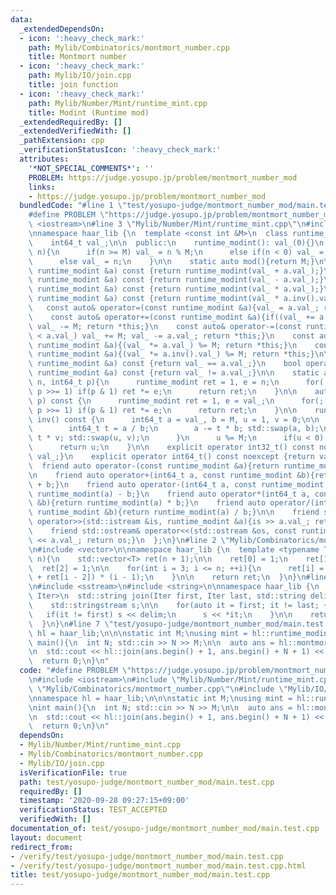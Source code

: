 ```yaml
---
data:
  _extendedDependsOn:
  - icon: ':heavy_check_mark:'
    path: Mylib/Combinatorics/montmort_number.cpp
    title: Montmort number
  - icon: ':heavy_check_mark:'
    path: Mylib/IO/join.cpp
    title: join function
  - icon: ':heavy_check_mark:'
    path: Mylib/Number/Mint/runtime_mint.cpp
    title: Modint (Runtime mod)
  _extendedRequiredBy: []
  _extendedVerifiedWith: []
  _pathExtension: cpp
  _verificationStatusIcon: ':heavy_check_mark:'
  attributes:
    '*NOT_SPECIAL_COMMENTS*': ''
    PROBLEM: https://judge.yosupo.jp/problem/montmort_number_mod
    links:
    - https://judge.yosupo.jp/problem/montmort_number_mod
  bundledCode: "#line 1 \"test/yosupo-judge/montmort_number_mod/main.test.cpp\"\n\
    #define PROBLEM \"https://judge.yosupo.jp/problem/montmort_number_mod\"\n\n#include\
    \ <iostream>\n#line 3 \"Mylib/Number/Mint/runtime_mint.cpp\"\n#include <utility>\n\
    \nnamespace haar_lib {\n  template <const int &M>\n  class runtime_modint {\n\
    \    int64_t val_;\n\n  public:\n    runtime_modint(): val_(0){}\n    runtime_modint(int64_t\
    \ n){\n      if(n >= M) val_ = n % M;\n      else if(n < 0) val_ = n % M + M;\n\
    \      else val_ = n;\n    }\n\n    static auto mod(){return M;}\n\n    auto operator+(const\
    \ runtime_modint &a) const {return runtime_modint(val_ + a.val_);}\n    auto operator-(const\
    \ runtime_modint &a) const {return runtime_modint(val_ - a.val_);}\n    auto operator*(const\
    \ runtime_modint &a) const {return runtime_modint(val_ * a.val_);}\n    auto operator/(const\
    \ runtime_modint &a) const {return runtime_modint(val_ * a.inv().val_);}\n\n \
    \   const auto& operator=(const runtime_modint &a){val_ = a.val_; return *this;}\n\
    \    const auto& operator+=(const runtime_modint &a){if((val_ += a.val_) >= M)\
    \ val_ -= M; return *this;}\n    const auto& operator-=(const runtime_modint &a){if(val_\
    \ < a.val_) val_ += M; val_ -= a.val_; return *this;}\n    const auto& operator*=(const\
    \ runtime_modint &a){(val_ *= a.val_) %= M; return *this;}\n    const auto& operator/=(const\
    \ runtime_modint &a){(val_ *= a.inv().val_) %= M; return *this;}\n\n    bool operator==(const\
    \ runtime_modint &a) const {return val_ == a.val_;}\n    bool operator!=(const\
    \ runtime_modint &a) const {return val_ != a.val_;}\n\n    static auto pow(int64_t\
    \ n, int64_t p){\n      runtime_modint ret = 1, e = n;\n      for(; p; e *= e,\
    \ p >>= 1) if(p & 1) ret *= e;\n      return ret;\n    }\n\n    auto pow(int64_t\
    \ p) const {\n      runtime_modint ret = 1, e = val_;\n      for(; p; e *= e,\
    \ p >>= 1) if(p & 1) ret *= e;\n      return ret;\n    }\n\n    runtime_modint\
    \ inv() const {\n      int64_t a = val_, b = M, u = 1, v = 0;\n\n      while(b){\n\
    \        int64_t t = a / b;\n        a -= t * b; std::swap(a, b);\n        u -=\
    \ t * v; std::swap(u, v);\n      }\n      u %= M;\n      if(u < 0) u += M;\n\n\
    \      return u;\n    }\n\n    explicit operator int32_t() const noexcept {return\
    \ val_;}\n    explicit operator int64_t() const noexcept {return val_;}\n\n  \
    \  friend auto operator-(const runtime_modint &a){return runtime_modint(-a.val_);}\n\
    \n    friend auto operator+(int64_t a, const runtime_modint &b){return runtime_modint(a)\
    \ + b;}\n    friend auto operator-(int64_t a, const runtime_modint &b){return\
    \ runtime_modint(a) - b;}\n    friend auto operator*(int64_t a, const runtime_modint\
    \ &b){return runtime_modint(a) * b;}\n    friend auto operator/(int64_t a, const\
    \ runtime_modint &b){return runtime_modint(a) / b;}\n\n    friend std::istream&\
    \ operator>>(std::istream &is, runtime_modint &a){is >> a.val_; return is;}\n\
    \    friend std::ostream& operator<<(std::ostream &os, const runtime_modint &a){os\
    \ << a.val_; return os;}\n  };\n}\n#line 2 \"Mylib/Combinatorics/montmort_number.cpp\"\
    \n#include <vector>\n\nnamespace haar_lib {\n  template <typename T>\n  auto montmort_number(int\
    \ n){\n    std::vector<T> ret(n + 1);\n\n    ret[0] = 1;\n    ret[1] = 0;\n  \
    \  ret[2] = 1;\n\n    for(int i = 3; i <= n; ++i){\n      ret[i] = (ret[i - 1]\
    \ + ret[i - 2]) * (i - 1);\n    }\n\n    return ret;\n  }\n}\n#line 3 \"Mylib/IO/join.cpp\"\
    \n#include <sstream>\n#include <string>\n\nnamespace haar_lib {\n  template <typename\
    \ Iter>\n  std::string join(Iter first, Iter last, std::string delim = \" \"){\n\
    \    std::stringstream s;\n\n    for(auto it = first; it != last; ++it){\n   \
    \   if(it != first) s << delim;\n      s << *it;\n    }\n\n    return s.str();\n\
    \  }\n}\n#line 7 \"test/yosupo-judge/montmort_number_mod/main.test.cpp\"\n\nnamespace\
    \ hl = haar_lib;\n\n\nstatic int M;\nusing mint = hl::runtime_modint<M>;\n\nint\
    \ main(){\n  int N; std::cin >> N >> M;\n\n  auto ans = hl::montmort_number<mint>(1000000);\n\
    \n  std::cout << hl::join(ans.begin() + 1, ans.begin() + N + 1) << \"\\n\";\n\n\
    \  return 0;\n}\n"
  code: "#define PROBLEM \"https://judge.yosupo.jp/problem/montmort_number_mod\"\n\
    \n#include <iostream>\n#include \"Mylib/Number/Mint/runtime_mint.cpp\"\n#include\
    \ \"Mylib/Combinatorics/montmort_number.cpp\"\n#include \"Mylib/IO/join.cpp\"\n\
    \nnamespace hl = haar_lib;\n\n\nstatic int M;\nusing mint = hl::runtime_modint<M>;\n\
    \nint main(){\n  int N; std::cin >> N >> M;\n\n  auto ans = hl::montmort_number<mint>(1000000);\n\
    \n  std::cout << hl::join(ans.begin() + 1, ans.begin() + N + 1) << \"\\n\";\n\n\
    \  return 0;\n}\n"
  dependsOn:
  - Mylib/Number/Mint/runtime_mint.cpp
  - Mylib/Combinatorics/montmort_number.cpp
  - Mylib/IO/join.cpp
  isVerificationFile: true
  path: test/yosupo-judge/montmort_number_mod/main.test.cpp
  requiredBy: []
  timestamp: '2020-09-28 09:27:15+09:00'
  verificationStatus: TEST_ACCEPTED
  verifiedWith: []
documentation_of: test/yosupo-judge/montmort_number_mod/main.test.cpp
layout: document
redirect_from:
- /verify/test/yosupo-judge/montmort_number_mod/main.test.cpp
- /verify/test/yosupo-judge/montmort_number_mod/main.test.cpp.html
title: test/yosupo-judge/montmort_number_mod/main.test.cpp
---
```

